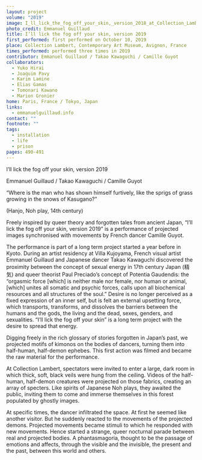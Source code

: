 ```yaml
---
layout: project
volume: "2019"
image: I_ll_lick_the_fog_off_your_skin,_version_2018_at_Collection_Lambert_in_Avignon.jpg
photo_credit: Emmanuel Guillaud
title: I’ll lick the fog off your skin, version 2019
first_performed: first performed on October 10, 2019
place: Collection Lambert, Contemporary Art Museum, Avignon, France
times_performed: performed three times in 2019
contributor: Emmanuel Guillaud / Takao Kawaguchi / Camille Guyot
collaborators:
  - Yuko Hirai
  - Joaquim Pavy
  - Karim Lamine
  - Elias Gamas
  - Tomonari Kawano
  - Marion Gronier
home: Paris, France / Tokyo, Japan
links:
  - emmanuelguillaud.info
contact: ""
footnote: ""
tags:
  - installation
  - life
  - prison
pages: 490-491
---
```


I’ll lick the fog off your skin, version 2019

Emmanuel Guillaud / Takao Kawaguchi / Camille Guyot

“Where is the man who has shown himself furtively, like the sprigs of grass growing in the snows of Kasugano?”

(Hanjo, Noh play, 14th century)

Freely inspired by queer theory and forgotten tales from ancient Japan, “I’ll lick the fog off your skin, version 2019” is a performance of projected images synchronised with movements by French dancer Camille Guyot.

The performance is part of a long term project started a year before in Kyoto. During an artist residency at Villa Kujoyama, French visual artist Emmanuel Guillaud and Japanese dancer Takao Kawaguchi discovered the proximity between the concept of sexual energy in 17th century Japan (精気) and queer theorist Paul Preciado’s concept of Potentia Gaudendis: the “orgasmic force [which] is neither male nor female, nor human or animal, [which] unites all somatic and psychic forces, calls upon all biochemical resources and all structures of the soul.” Desire is no longer perceived as a fixed expression of an inner self, but is felt an external upsetting force, which transports, transforms, and dissolves the barriers between the humans and the gods, the living and the dead, sexes, genders, and sexualities. “I’ll lick the fog off your skin” is a long term project with the desire to spread that energy.

Digging freely in the rich glossary of stories forgotten in Japan’s past, we projected motifs of kimonos on the bodies of dancers, turning them into half-human, half-demon ephebes. This first action was filmed and became the raw material for the performance.

At Collection Lambert, spectators were invited to enter a large, dark room in which thick, soft, black veils were hung from the ceiling. Videos of the half-human, half-demon creatures were projected on those fabrics, creating an array of specters. Like spirits of Japanese Noh plays, they awaited the public, inviting them to come and immerse themselves in this forest populated by ghostly images.

At specific times, the dancer infiltrated the space. At first he seemed like another visitor. But he suddenly reacted to the movements of the projected demons. Projected movements became stimuli to which he responded with new movements. Hence started a strange, queer nocturnal parade between real and projected bodies. A phantasmagoria, thought to be the passage of emotions and affects, through the visible and the invisible, the present and the past, between this world and others.
